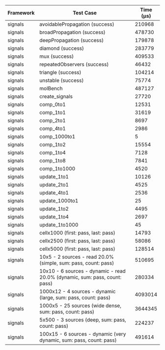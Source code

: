 | Framework | Test Case | Time (μs) |
| --- | --- | --- |
| signals | avoidablePropagation (success) | 210968 |
| signals | broadPropagation (success) | 478730 |
| signals | deepPropagation (success) | 179878 |
| signals | diamond (success) | 283779 |
| signals | mux (success) | 409533 |
| signals | repeatedObservers (success) | 46432 |
| signals | triangle (success) | 104214 |
| signals | unstable (success) | 75774 |
| signals | molBench | 487127 |
| signals | create_signals | 27720 |
| signals | comp_0to1 | 12531 |
| signals | comp_1to1 | 31619 |
| signals | comp_2to1 | 8697 |
| signals | comp_4to1 | 2986 |
| signals | comp_1000to1 | 5 |
| signals | comp_1to2 | 15554 |
| signals | comp_1to4 | 7128 |
| signals | comp_1to8 | 7841 |
| signals | comp_1to1000 | 4520 |
| signals | update_1to1 | 10126 |
| signals | update_2to1 | 4525 |
| signals | update_4to1 | 2536 |
| signals | update_1000to1 | 25 |
| signals | update_1to2 | 4495 |
| signals | update_1to4 | 2697 |
| signals | update_1to1000 | 45 |
| signals | cellx1000 (first: pass, last: pass) | 14793 |
| signals | cellx2500 (first: pass, last: pass) | 58086 |
| signals | cellx5000 (first: pass, last: pass) | 128514 |
| signals | 10x5 - 2 sources - read 20.0% (simple, sum: pass, count: pass) | 510695 |
| signals | 10x10 - 6 sources - dynamic - read 20.0% (dynamic, sum: pass, count: pass) | 280334 |
| signals | 1000x12 - 4 sources - dynamic (large, sum: pass, count: pass) | 4093014 |
| signals | 1000x5 - 25 sources (wide dense, sum: pass, count: pass) | 3644345 |
| signals | 5x500 - 3 sources (deep, sum: pass, count: pass) | 224237 |
| signals | 100x15 - 6 sources - dynamic (very dynamic, sum: pass, count: pass) | 491614 |
